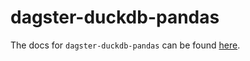 # dagster-duckdb-pandas

The docs for `dagster-duckdb-pandas` can be found
[here](https://docs.dagster.io/_apidocs/libraries/dagster-duckdb).
